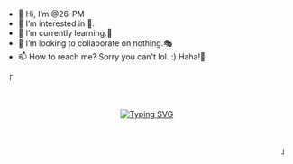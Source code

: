- 👋 Hi, I’m @26-PM
- 👀 I’m interested in 🤔.
- 🌱 I’m currently learning.🧨
- 💞️ I’m looking to collaborate on nothing.🎭
- 📫 How to reach me? Sorry you can't lol. :)
Haha!🤣

<p align="left">「</p>
<br>
<div align="center">

[![Typing SVG](https://readme-typing-svg.demolab.com?font=Fira+Code&pause=1000&random=false&width=435&lines=-+%F0%9F%91%8B+Hi%2C+I%E2%80%99m+%4026-PM;-+%F0%9F%91%80+I%E2%80%99m+interested+in+%F0%9F%A4%94.;-+%F0%9F%8C%B1+I%E2%80%99m+currently+learning.%F0%9F%A7%A8+;-+%F0%9F%92%9E%EF%B8%8F+I%E2%80%99m+looking+to+collaborate.%F0%9F%8E%AD+;-%F0%9F%93%ABHow+to+reach+me%3F+Sorry+you+can't.%F0%9F%98%86)](https://git.io/typing-svg)

</div>
<br>
<p align="right">」</p>
